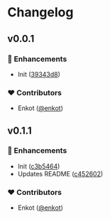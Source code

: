 # Changelog


## v0.0.1


### 🚀 Enhancements

- Init ([39343d8](https://github.com/enkot/nuxt-app-config-plus/commit/39343d8))

### ❤️ Contributors

- Enkot ([@enkot](http://github.com/enkot))

## v0.1.1


### 🚀 Enhancements

- Init ([c3b5464](https://github.com/enkot/nuxt-configs/commit/c3b5464))
- Updates README ([c452602](https://github.com/enkot/nuxt-configs/commit/c452602))

### ❤️ Contributors

- Enkot ([@enkot](http://github.com/enkot))

